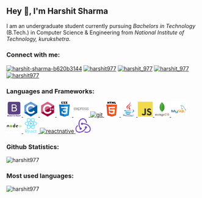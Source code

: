 <h2 color="blue">Hey 👋, I'm Harshit Sharma</h2>

I am an undergraduate student currently pursuing _Bachelors in Technology_ (B.Tech.) in Computer Science & Engineering from _National Institute of Technology, kurukshetra_.

<h3 align="left">Connect with me:</h3>
<p align="left">
<a href="https://linkedin.com/in/harshit-sharma-b620b3144" target="blank"><img align="center" src="https://cdn.jsdelivr.net/npm/simple-icons@3.0.1/icons/linkedin.svg" alt="harshit-sharma-b620b3144" height="30" width="40" /></a>
<a href="https://fb.com/harshit977" target="blank"><img align="center" src="https://cdn.jsdelivr.net/npm/simple-icons@3.0.1/icons/facebook.svg" alt="harshit977" height="30" width="40" /></a>
<a href="https://instagram.com/harshit_977" target="blank"><img align="center" src="https://cdn.jsdelivr.net/npm/simple-icons@3.0.1/icons/instagram.svg" alt="harshit_977" height="30" width="40" /></a>
<a href="https://www.codechef.com/users/harshit977" target="blank"><img align="center" src="https://cdn.jsdelivr.net/npm/simple-icons@3.1.0/icons/codechef.svg" alt="harshit_977" height="30" width="40" /></a>
<a href="https://codeforces.com/profile/harshit977" target="blank"><img align="center" src="https://cdn.jsdelivr.net/npm/simple-icons@3.0.1/icons/codeforces.svg" alt="harshit977" height="30" width="40" /></a>
</p>

<h3 align="left">Languages and Frameworks:</h3>
<p align="left"> <a href="https://getbootstrap.com" target="_blank"> <img src="https://raw.githubusercontent.com/devicons/devicon/master/icons/bootstrap/bootstrap-plain-wordmark.svg" alt="bootstrap" width="40" height="40"/> </a> <a href="https://www.cprogramming.com/" target="_blank"> <img src="https://raw.githubusercontent.com/devicons/devicon/master/icons/c/c-original.svg" alt="c" width="40" height="40"/> </a> <a href="https://www.w3schools.com/cpp/" target="_blank"> <img src="https://raw.githubusercontent.com/devicons/devicon/master/icons/cplusplus/cplusplus-original.svg" alt="cplusplus" width="40" height="40"/> </a> <a href="https://www.w3schools.com/css/" target="_blank"> <img src="https://raw.githubusercontent.com/devicons/devicon/master/icons/css3/css3-original-wordmark.svg" alt="css3" width="40" height="40"/> </a> <a href="https://expressjs.com" target="_blank"> <img src="https://raw.githubusercontent.com/devicons/devicon/master/icons/express/express-original-wordmark.svg" alt="express" width="40" height="40"/> </a> <a href="https://git-scm.com/" target="_blank"> <img src="https://www.vectorlogo.zone/logos/git-scm/git-scm-icon.svg" alt="git" width="40" height="40"/> </a> <a href="https://www.w3.org/html/" target="_blank"> <img src="https://raw.githubusercontent.com/devicons/devicon/master/icons/html5/html5-original-wordmark.svg" alt="html5" width="40" height="40"/> </a> <a href="https://www.java.com" target="_blank"> <img src="https://raw.githubusercontent.com/devicons/devicon/master/icons/java/java-original.svg" alt="java" width="40" height="40"/> </a> <a href="https://developer.mozilla.org/en-US/docs/Web/JavaScript" target="_blank"> <img src="https://raw.githubusercontent.com/devicons/devicon/master/icons/javascript/javascript-original.svg" alt="javascript" width="40" height="40"/> </a> <a href="https://www.mongodb.com/" target="_blank"> <img src="https://raw.githubusercontent.com/devicons/devicon/master/icons/mongodb/mongodb-original-wordmark.svg" alt="mongodb" width="40" height="40"/> </a> <a href="https://www.mysql.com/" target="_blank"> <img src="https://raw.githubusercontent.com/devicons/devicon/master/icons/mysql/mysql-original-wordmark.svg" alt="mysql" width="40" height="40"/> </a> <a href="https://nodejs.org" target="_blank"> <img src="https://raw.githubusercontent.com/devicons/devicon/master/icons/nodejs/nodejs-original-wordmark.svg" alt="nodejs" width="40" height="40"/> </a> <a href="https://reactjs.org/" target="_blank"> <img src="https://raw.githubusercontent.com/devicons/devicon/master/icons/react/react-original-wordmark.svg" alt="react" width="40" height="40"/> </a> <a href="https://reactnative.dev/" target="_blank"> <img src="https://reactnative.dev/img/header_logo.svg" alt="reactnative" width="40" height="40"/> </a> <a href="https://redux.js.org" target="_blank"> <img src="https://raw.githubusercontent.com/devicons/devicon/master/icons/redux/redux-original.svg" alt="redux" width="40" height="40"/> </a> </p>


### Github Statistics:
<p><img height="200" align="centre" src="https://github-readme-stats.vercel.app/api?username=harshit977&show_icons=true&locale=en" alt="harshit977" /></p>

### Most used languages:
<p>
<img height="200" align="left" src="https://github-readme-stats.vercel.app/api/top-langs?username=harshit977&show_icons=true&locale=en&layout=compact" alt="harshit977" />
</p>
